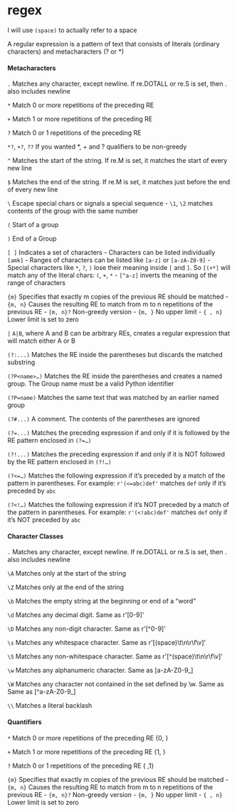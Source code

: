 # regex

I will use `(space)` to actually refer to a space

A regular expression is a pattern of text that consists of literals (ordinary characters) and metacharacters (? or *)

#### Metacharacters
`.` Matches any character, except newline. If re.DOTALL or re.S is set, then . also includes newline

`*` Match 0 or more repetitions of the preceding RE

`+` Match 1 or more repetitions of the preceding RE

`?` Match 0 or 1 repetitions of the preceding RE

`*?`, `+?`, `??` If you wanted *, + and ? qualifiers to be non-greedy

`^` Matches the start of the string. If re.M is set, it matches the start of every new line

`$` Matches the end of the string. If re.M is set, it matches just before the end of every new line

`\` Escape special chars or signals a special sequence
    - `\1`, `\2` matches contents of the group with the same number

`(` Start of a group

`)` End of a Group

`[ ]` Indicates a set of characters
    - Characters can be listed individually `[amk]`
    - Ranges of characters can be listed like `[a-z]` or `[a-zA-Z0-9]`
    - Special characters like `*`, `?`, `)` lose their meaning inside `[` and `]`. So `[(+*]` will match any of the literal chars: `(`, `+`, `*`
    - `[^a-z]` inverts the meaning of the range of characters 

`{m}` Specifies that exactly m copies of the previous RE should be matched
    - `{m, n}` Causes the resulting RE to match from m to n repetitions of the previous RE
    - `{m, n}?` Non-greedy version
    - `{m, }` No upper limit
    - `{ , n}` Lower limit is set to zero

`|` `A|B`, where A and B can be arbitrary REs, creates a regular expression that will match either A or B

`(?:...)` Matches the RE inside the parentheses but discards the matched substring

`(?P<name>…)` Matches the RE inside the parentheses and creates a named group. The Group name must be a valid Python identifier

`(?P=name)` Matches the same text that was matched by an earlier named group

`(?#...)` A comment. The contents of the parentheses are ignored

`(?=...)` Matches the preceding expression if and only if it is followed by the RE pattern enclosed in `(?=…)`

`(?!...)` Matches the preceding expression if and only if it is NOT followed by the RE pattern enclosed in `(?!…)`

`(?<=…)` Matches the following expression if it’s preceded by a match of the pattern in parentheses. For example: `r'(<=abc)def'` matches `def` only if it’s preceded by `abc`

`(?<!…)` Matches the following expression if it’s NOT preceded by a match of the pattern in parentheses. For example: `r'(<!abc)def'` matches `def` only if it’s NOT preceded by `abc`

#### Character Classes

`.` Matches any character, except newline. If re.DOTALL or re.S is set, then . also includes newline

`\A` Matches only at the start of the string

`\Z` Matches only at the end of the string

`\b` Matches the empty string at the beginning or end of a “word"

`\d` Matches any decimal digit. Same as r'[0-9]'

`\D` Matches any non-digit character. Same as r'[^0-9]'

`\s` Matches any whitespace character. Same as r'[(space)\t\n\r\f\v]'

`\S` Matches any non-whitespace character. Same as r'[^(space)\t\n\r\f\v]'

`\w` Matches any alphanumeric character. Same as [a-zA-Z0-9_]

`\W` Matches any character not contained in the set defined by \w. Same as Same as [^a-zA-Z0-9_]

`\\` Matches a literal backlash

#### Quantifiers

`*` Match 0 or more repetitions of the preceding RE {0, }

`+` Match 1 or more repetitions of the preceding RE {1, }

`?` Match 0 or 1 repetitions of the preceding RE { ,1}

`{m}` Specifies that exactly m copies of the previous RE should be matched
    - `{m, n}` Causes the resulting RE to match from m to n repetitions of the previous RE
    - `{m, n}?` Non-greedy version
    - `{m, }` No upper limit
    - `{ , n}` Lower limit is set to zero
